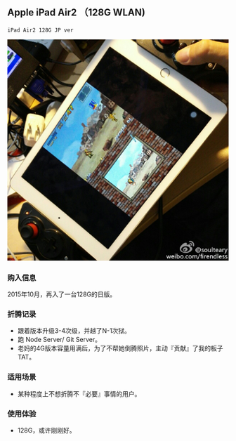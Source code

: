 ## Apple iPad Air2 （128G WLAN)

    iPad Air2 128G JP ver

![iPad Air2 JP ver](./assets/device/ipad-air2-jp.jpg)

### 购入信息

2015年10月，再入了一台128G的日版。

### 折腾记录

- 跟着版本升级3-4次级，并越了N-1次狱。
- 跑 Node Server/ Git Server。
- 老妈的4G版本容量用满后，为了不帮她倒腾照片，主动『贡献』了我的板子TAT。

### 适用场景

- 某种程度上不想折腾不『必要』事情的用户。

### 使用体验

- 128G，或许刚刚好。